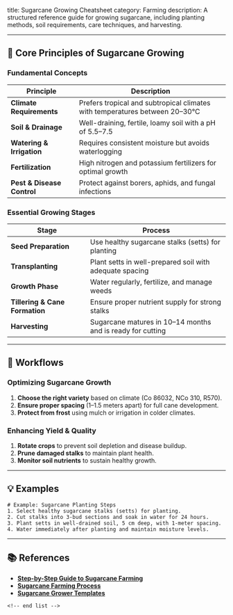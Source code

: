title: Sugarcane Growing Cheatsheet
category: Farming
description: A structured reference guide for growing sugarcane, including planting methods, soil requirements, care techniques, and harvesting.

---

## 🌱 **Core Principles of Sugarcane Growing**

### **Fundamental Concepts**

| Principle                        | Description                                                                   |
| -------------------------------- | ----------------------------------------------------------------------------- |
| **Climate Requirements**   | Prefers tropical and subtropical climates with temperatures between 20–30°C |
| **Soil & Drainage**        | Well-draining, fertile, loamy soil with a pH of 5.5–7.5                      |
| **Watering & Irrigation**  | Requires consistent moisture but avoids waterlogging                          |
| **Fertilization**          | High nitrogen and potassium fertilizers for optimal growth                    |
| **Pest & Disease Control** | Protect against borers, aphids, and fungal infections                         |

### **Essential Growing Stages**

| Stage                                | Process                                                     |
| ------------------------------------ | ----------------------------------------------------------- |
| **Seed Preparation**           | Use healthy sugarcane stalks (setts) for planting           |
| **Transplanting**              | Plant setts in well-prepared soil with adequate spacing     |
| **Growth Phase**               | Water regularly, fertilize, and manage weeds                |
| **Tillering & Cane Formation** | Ensure proper nutrient supply for strong stalks             |
| **Harvesting**                 | Sugarcane matures in 10–14 months and is ready for cutting |

---

## 🔄 **Workflows**

### **Optimizing Sugarcane Growth**

1. **Choose the right variety** based on climate (Co 86032, NCo 310, R570).
2. **Ensure proper spacing** (1–1.5 meters apart) for full cane development.
3. **Protect from frost** using mulch or irrigation in colder climates.

### **Enhancing Yield & Quality**

1. **Rotate crops** to prevent soil depletion and disease buildup.
2. **Prune damaged stalks** to maintain plant health.
3. **Monitor soil nutrients** to sustain healthy growth.

---

## 💡 **Examples**

```plaintext
# Example: Sugarcane Planting Steps
1. Select healthy sugarcane stalks (setts) for planting.  
2. Cut stalks into 3-bud sections and soak in water for 24 hours.  
3. Plant setts in well-drained soil, 5 cm deep, with 1-meter spacing.  
4. Water immediately after planting and maintain moisture levels.  
```

---

## 📚 **References**

- **[Step-by-Step Guide to Sugarcane Farming](https://www.agrifarming.in/sugarcane-farming-for-guide-beginners)**
- **[Sugarcane Farming Process](https://www.agricultureinindia.net/cultivation/sugarcane-cultivation/sugarcane-farming-process-step-by-step-farming-process-agriculture/16557)**
- **[Sugarcane Grower Templates](https://templatelibrary.com/online/sugar-cane-grower-templates/)**

```
<!-- end list -->
```